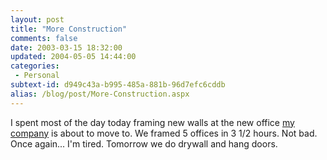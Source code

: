 ```yaml
---
layout: post
title: "More Construction"
comments: false
date: 2003-03-15 18:32:00
updated: 2004-05-05 14:44:00
categories:
 - Personal
subtext-id: d949c43a-b995-485a-881b-96d7efc6cddb
alias: /blog/post/More-Construction.aspx
---
```



I spent most of the day today framing new walls at the new office [my company](http://www.bespoketechnologies.com) is about to move to. We framed 5 offices in 3 1/2 hours. Not bad. Once again... I'm tired. Tomorrow we do drywall and hang doors.
